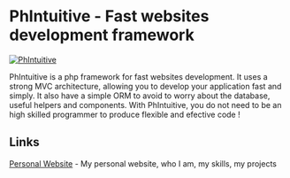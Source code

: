 PhIntuitive - Fast websites development framework
======

[![PhIntuitive](http://loicboutter.fr/images/portfolio/preview_phintuitive.png)](http://www.loicboutter.fr/projet-phintuitive)


PhIntuitive is a php framework for fast websites development. It uses a strong MVC architecture, allowing you to develop your application fast and simply.
It also have a simple ORM to avoid to worry about the database, useful helpers and components.
With PhIntuitive, you do not need to be an high skilled programmer to produce flexible and efective code !

Links
------
[Personal Website](http://loicboutter.fr/projet-phintuitive) - My personal website, who I am, my skills, my projects
